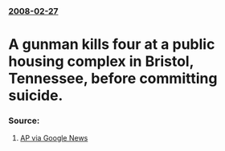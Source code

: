 ### [2008-02-27](/news/2008/02/27/index.md)

#  A gunman kills four at a public housing complex in Bristol, Tennessee, before committing suicide. 




### Source:

1. [AP via Google News](http://ap.google.com/article/ALeqM5gnikPa3cf9W51t1pVGCsia3l4KRQD8V2RN1G1)

